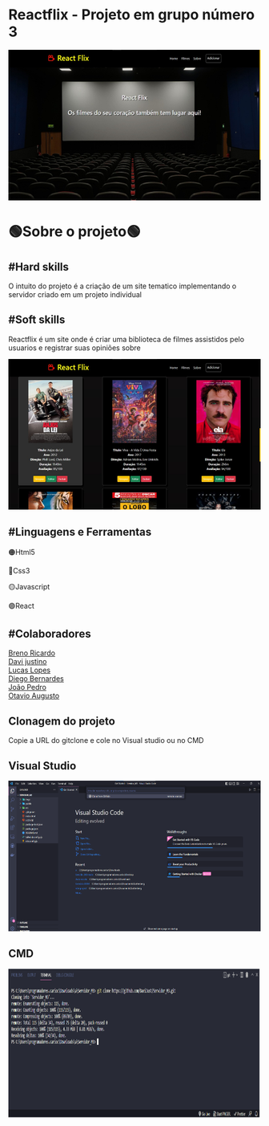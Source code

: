   <h1>Reactflix - Projeto em grupo número 3</h1>
    <img width="600px" height="300px" src="./imgs/home.jpeg">
    <h1>🟢Sobre o projeto🟢</h1>
    <h2>#Hard skills</h2>
    <p>O intuito do projeto é a criação de um site tematico implementando o servidor criado em um projeto individual</p>
    <h2>#Soft skills</h2>
    <p>Reactflix é um site onde é criar uma biblioteca de filmes assistidos pelo usuarios e registrar suas opiniões sobre</p>
    <img width="600" height="300" src="./imgs/filmes.jpeg" alt="">
   <h2>#Linguagens e Ferramentas</h2>
   <p>🟠Html5</p>
   <p>🔵Css3</p>
   <p>🟡Javascript</p>
   <p>🟣React</p>
   

   <h2>#Colaboradores</h2>
   <a href="https://github.com/BrenoRicardo">Breno Ricardo</a>
   <br>
   <a href="https://github.com/DaviJust">Davi justino</a>
   <br>
   <a href="https://github.com/LucasLopesPrograms">Lucas Lopes</a>
   <br>
   <a href="https://github.com/DiegoBernardes95">Diego Bernardes</a>
   <br>
   <a href="https://github.com/JoaoOcho">João Pedro</a>
   <br>
   <a href="https://github.com/Hoptavio">Otavio Augusto</a>
   
   <h2>Clonagem do projeto</h2>
   <p>Copie a URL do gitclone e cole no Visual studio ou no CMD</p>

<h2>Visual Studio</h2>
<img width="600" height="300" src="./imgs/1.png" alt="">
<br>
<h2>CMD</h2>
<img width="600" height="300" src="./imgs/2.png" alt="">
